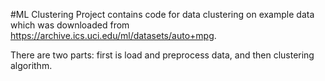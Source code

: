 #ML Clustering
Project contains code for data clustering on example data which was downloaded from https://archive.ics.uci.edu/ml/datasets/auto+mpg.

There are two parts: first is load and preprocess data, and then clustering algorithm.
